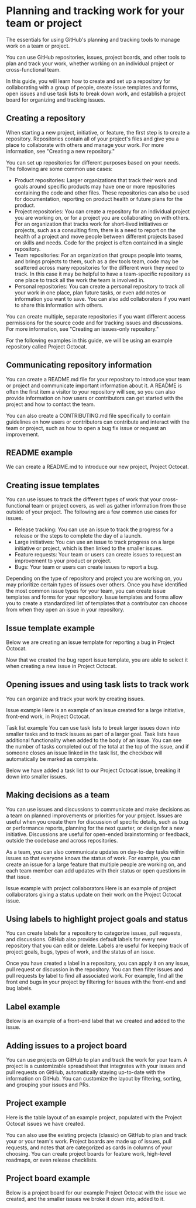 # Planning and tracking work for your team or project

The essentials for using GitHub's planning and tracking tools to manage work on a team or project.

You can use GitHub repositories, issues, project boards, and other tools to plan and track your work, whether working on an individual project or cross-functional team.

In this guide, you will learn how to create and set up a repository for collaborating with a group of people, create issue templates and forms, open issues and use task lists to break down work, and establish a project board for organizing and tracking issues.

## Creating a repository

When starting a new project, initiative, or feature, the first step is to create a repository. Repositories contain all of your project's files and give you a place to collaborate with others and manage your work. For more information, see "Creating a new repository."

You can set up repositories for different purposes based on your needs. The following are some common use cases:

- Product repositories: Larger organizations that track their work and goals around specific products may have one or more repositories containing the code and other files. These repositories can also be used for documentation, reporting on product health or future plans for the product.
- Project repositories: You can create a repository for an individual project you are working on, or for a project you are collaborating on with others. For an organization that tracks work for short-lived initiatives or projects, such as a consulting firm, there is a need to report on the health of a project and move people between different projects based on skills and needs. Code for the project is often contained in a single repository.
- Team repositories: For an organization that groups people into teams, and brings projects to them, such as a dev tools team, code may be scattered across many repositories for the different work they need to track. In this case it may be helpful to have a team-specific repository as one place to track all the work the team is involved in.
- Personal repositories: You can create a personal repository to track all your work in one place, plan future tasks, or even add notes or information you want to save. You can also add collaborators if you want to share this information with others.

You can create multiple, separate repositories if you want different access permissions for the source code and for tracking issues and discussions. For more information, see "Creating an issues-only repository."

For the following examples in this guide, we will be using an example repository called Project Octocat.

## Communicating repository information

You can create a README.md file for your repository to introduce your team or project and communicate important information about it. A README is often the first item a visitor to your repository will see, so you can also provide information on how users or contributors can get started with the project and how to contact the team.

You can also create a CONTRIBUTING.md file specifically to contain guidelines on how users or contributors can contribute and interact with the team or project, such as how to open a bug fix issue or request an improvement.

## README example

We can create a README.md to introduce our new project, Project Octocat.

## Creating issue templates

You can use issues to track the different types of work that your cross-functional team or project covers, as well as gather information from those outside of your project. The following are a few common use cases for issues.

- Release tracking: You can use an issue to track the progress for a release or the steps to complete the day of a launch.
- Large initiatives: You can use an issue to track progress on a large initiative or project, which is then linked to the smaller issues.
- Feature requests: Your team or users can create issues to request an improvement to your product or project.
- Bugs: Your team or users can create issues to report a bug.

Depending on the type of repository and project you are working on, you may prioritize certain types of issues over others. Once you have identified the most common issue types for your team, you can create issue templates and forms for your repository. Issue templates and forms allow you to create a standardized list of templates that a contributor can choose from when they open an issue in your repository.

## Issue template example

Below we are creating an issue template for reporting a bug in Project Octocat.

Now that we created the bug report issue template, you are able to select it when creating a new issue in Project Octocat.

## Opening issues and using task lists to track work

You can organize and track your work by creating issues.

Issue example
Here is an example of an issue created for a large initiative, front-end work, in Project Octocat.

Task list example
You can use task lists to break larger issues down into smaller tasks and to track issues as part of a larger goal. Task lists have additional functionality when added to the body of an issue. You can see the number of tasks completed out of the total at the top of the issue, and if someone closes an issue linked in the task list, the checkbox will automatically be marked as complete.

Below we have added a task list to our Project Octocat issue, breaking it down into smaller issues.

## Making decisions as a team

You can use issues and discussions to communicate and make decisions as a team on planned improvements or priorities for your project. Issues are useful when you create them for discussion of specific details, such as bug or performance reports, planning for the next quarter, or design for a new initiative. Discussions are useful for open-ended brainstorming or feedback, outside the codebase and across repositories.

As a team, you can also communicate updates on day-to-day tasks within issues so that everyone knows the status of work. For example, you can create an issue for a large feature that multiple people are working on, and each team member can add updates with their status or open questions in that issue.

Issue example with project collaborators
Here is an example of project collaborators giving a status update on their work on the Project Octocat issue.

## Using labels to highlight project goals and status

You can create labels for a repository to categorize issues, pull requests, and discussions. GitHub also provides default labels for every new repository that you can edit or delete. Labels are useful for keeping track of project goals, bugs, types of work, and the status of an issue.

Once you have created a label in a repository, you can apply it on any issue, pull request or discussion in the repository. You can then filter issues and pull requests by label to find all associated work. For example, find all the front end bugs in your project by filtering for issues with the front-end and bug labels.

## Label example

Below is an example of a front-end label that we created and added to the issue.

## Adding issues to a project board

You can use projects on GitHub to plan and track the work for your team. A project is a customizable spreadsheet that integrates with your issues and pull requests on GitHub, automatically staying up-to-date with the information on GitHub. You can customize the layout by filtering, sorting, and grouping your issues and PRs.

## Project example

Here is the table layout of an example project, populated with the Project Octocat issues we have created.

You can also use the existing projects (classic) on GitHub to plan and track your or your team's work. Project boards are made up of issues, pull requests, and notes that are categorized as cards in columns of your choosing. You can create project boards for feature work, high-level roadmaps, or even release checklists.

## Project board example

Below is a project board for our example Project Octocat with the issue we created, and the smaller issues we broke it down into, added to it.
